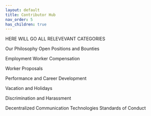 ```yaml
---
layout: default
title: Contributor Hub
nav_order: 5
has_children: true
---
```


HERE WILL GO ALL RELEVEVANT CATEGORIES 

Our Philosophy
    Open Positions and Bounties

   Employment
    Worker Compensation

   Worker Proposals

   Performance and Career Development

   Vacation and Holidays

   Discrimination and Harassment

   Decentralized Communication Technologies 
    Standards of Conduct
